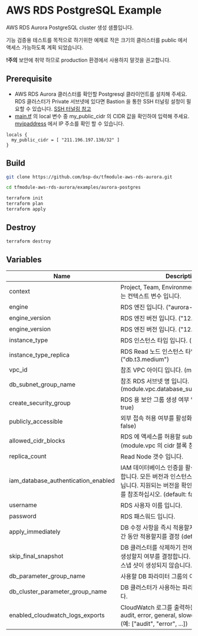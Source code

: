 # AWS RDS PostgreSQL Example

AWS RDS Aurora PostgreSQL cluster 생성 샘플입니다.

기능 검증용 테스트를 목적으로 하기위한 예제로 작은 크기의 클러스터를 public 에서 액세스 가능하도록 계획 되었습니다.

**!주의** 보안에 취약 하므로 production 환경에서 사용하지 말것을 권고합니다.

Prerequisite
----------
- AWS RDS Aurora 클러스터를 확인할 Postgresql 클라이언트를 설치해 주세요. RDS 클러스터가 Private 서브넷에 있다면 Bastion 을 통한 SSH 터널링 설청이 필요할 수 있습니다. [SSH 터널링 참고](https://aws.amazon.com/ko/premiumsupport/knowledge-center/rds-connect-ec2-bastion-host/)
- [main.tf](./main.tf) 의 local 변수 중 my_public_cidr 의 CIDR 값을 확인하여 입력해 주세요. [myipaddress](http://www.myipaddress.com/show-my-ip-address/) 에서 IP 주소를 확인 할 수 있습니다.

```hcl
locals {
  my_public_cidr = [ "211.196.197.138/32" ]
}
```

Build
----------

```bash
git clone https://github.com/bsp-dx/tfmodule-aws-rds-aurora.git

cd tfmodule-aws-rds-aurora/examples/aurora-postgres

terraform init
terraform plan
terraform apply
```

Destroy
----------

```bash
terraform destroy
```

Variables
----------
<table>
<thead>
    <tr>
        <th>Name</th>
        <th>Description</th>
    </tr>
</thead>
<tbody>
    <tr>
        <td>context</td>
        <td>Project, Team, Environment 등 모듈간 공유하는 컨텍스트 변수 입니다.</td>
    </tr>
    <tr>
        <td>engine</td>
        <td>RDS 엔진 입니다. ("aurora-postgresql")</td>
    </tr>
    <tr>
        <td>engine_version</td>
        <td>RDS 엔진 버전 입니다. ("12.4")</td>
    </tr>
    <tr>
        <td>engine_version</td>
        <td>RDS 엔진 버전 입니다. ("12.4")</td>
    </tr>
    <tr>
        <td>instance_type</td>
        <td>RDS 인스턴스 타입 입니다. ("db.r5.large")</td>
    </tr>
    <tr>
        <td>instance_type_replica</td>
        <td>RDS Read 노드 인스턴스 타입 입니다. ("db.t3.medium")</td>
    </tr>
    <tr>
        <td>vpc_id</td>
        <td>참조 VPC 아이디 입니다. (module.vpc.vpc_id)</td>
    </tr>
    <tr>
        <td>db_subnet_group_name</td>
        <td>참조 RDS 서브넷 명 입니다. (module.vpc.database_subnet_group_name)</td>
    </tr>
    <tr>
        <td>create_security_group</td>
        <td>RDS 용 보안 그룹 생셩 여부 입니다. (default: true)</td>
    </tr>
    <tr>
        <td>publicly_accessible</td>
        <td>외부 접속 허용 여부를 활성화 합니다. (default: false)</td>
    </tr>
    <tr>
        <td>allowed_cidr_blocks</td>
        <td>RDS 에 액세스를 허용할 subnets 입니다. (module.vpc 의 cidr 블록 참조)</td>
    </tr>
    <tr>
        <td>replica_count</td>
        <td>Read Node 갯수 입니다.</td>
    </tr>
    <tr>
        <td>iam_database_authentication_enabled</td>
        <td>IAM 데이터베이스 인증을 활성화할지 여부를 지정합니다. 모든 버전과 인스턴스가 지원되는 것은 아닙니다. 지원되는 버전을 확인하려면 AWS 설명서를 참조하십시오. (default: false)</td>
    </tr>
    <tr>
        <td>username</td>
        <td>RDS 사용자 이름 입니다.</td>
    </tr>
    <tr>
        <td>password</td>
        <td>RDS 패스워드 입니다.</td>
    </tr>
    <tr>
        <td>apply_immediately</td>
        <td>DB 수정 사항을 즉시 적용할지 또는 유지 관리 기간 동안 적용할지를 결정 (default: false)</td>
    </tr>
    <tr>
        <td>skip_final_snapshot</td>
        <td>DB 클러스터를 삭제하기 전에 최종 DB 스냅 샷을 생성할지 여부를 결정합니다. true를 지정하면 DB 스냅 샷이 생성되지 않습니다.</td>
    </tr>
    <tr>
        <td>db_parameter_group_name</td>
        <td>사용할 DB 파라미터 그룹의 이름 입니다.</td>
    </tr>
    <tr>
        <td>db_cluster_parameter_group_name</td>
        <td>DB 클러스터가 사용하는 파라미터 그룹 이름 입니다.</td>
    </tr>
    <tr>
        <td>enabled_cloudwatch_logs_exports</td>
        <td>CloudWatch 로그를 출력하는 로그 유형 목록 - audit, error, general, slowquery, postgresql (예: ["audit", "error", ...])</td>
    </tr>
</tbody>
</table>